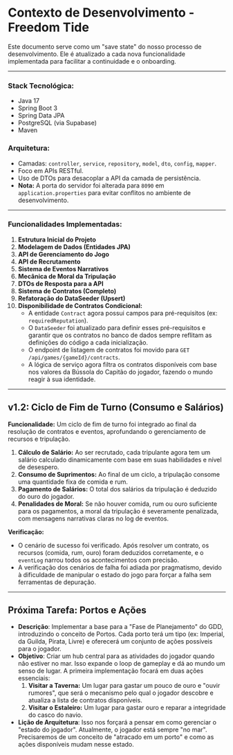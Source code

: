 # Contexto de Desenvolvimento - Freedom Tide

Este documento serve como um "save state" do nosso processo de desenvolvimento. Ele é atualizado a cada nova funcionalidade implementada para facilitar a continuidade e o onboarding.

---

### **Stack Tecnológica:**
- Java 17
- Spring Boot 3
- Spring Data JPA
- PostgreSQL (via Supabase)
- Maven

### **Arquitetura:**
- Camadas: `controller`, `service`, `repository`, `model`, `dto`, `config`, `mapper`.
- Foco em APIs RESTful.
- Uso de DTOs para desacoplar a API da camada de persistência.
- **Nota:** A porta do servidor foi alterada para `8090` em `application.properties` para evitar conflitos no ambiente de desenvolvimento.

---

### **Funcionalidades Implementadas:**

1.  **Estrutura Inicial do Projeto**
2.  **Modelagem de Dados (Entidades JPA)**
3.  **API de Gerenciamento do Jogo**
4.  **API de Recrutamento**
5.  **Sistema de Eventos Narrativos**
6.  **Mecânica de Moral da Tripulação**
7.  **DTOs de Resposta para a API**
8.  **Sistema de Contratos (Completo)**
9.  **Refatoração do DataSeeder (Upsert)**
10. **Disponibilidade de Contratos Condicional:**
    - A entidade `Contract` agora possui campos para pré-requisitos (ex: `requiredReputation`).
    - O `DataSeeder` foi atualizado para definir esses pré-requisitos e garantir que os contratos no banco de dados sempre reflitam as definições do código a cada inicialização.
    - O endpoint de listagem de contratos foi movido para `GET /api/games/{gameId}/contracts`.
    - A lógica de serviço agora filtra os contratos disponíveis com base nos valores da Bússola do Capitão do jogador, fazendo o mundo reagir à sua identidade.

---

## v1.2: Ciclo de Fim de Turno (Consumo e Salários)

**Funcionalidade:** Um ciclo de fim de turno foi integrado ao final da resolução de contratos e eventos, aprofundando o gerenciamento de recursos e tripulação.

1.  **Cálculo de Salário:** Ao ser recrutado, cada tripulante agora tem um salário calculado dinamicamente com base em suas habilidades e nível de desespero.
2.  **Consumo de Suprimentos:** Ao final de um ciclo, a tripulação consome uma quantidade fixa de comida e rum.
3.  **Pagamento de Salários:** O total dos salários da tripulação é deduzido do ouro do jogador.
4.  **Penalidades de Moral:** Se não houver comida, rum ou ouro suficiente para os pagamentos, a moral da tripulação é severamente penalizada, com mensagens narrativas claras no log de eventos.

**Verificação:**
- O cenário de sucesso foi verificado. Após resolver um contrato, os recursos (comida, rum, ouro) foram deduzidos corretamente, e o `eventLog` narrou todos os acontecimentos com precisão.
- A verificação dos cenários de falha foi adiada por pragmatismo, devido à dificuldade de manipular o estado do jogo para forçar a falha sem ferramentas de depuração.

---

## Próxima Tarefa: Portos e Ações

- **Descrição**: Implementar a base para a "Fase de Planejamento" do GDD, introduzindo o conceito de Portos. Cada porto terá um tipo (ex: Imperial, da Guilda, Pirata, Livre) e oferecerá um conjunto de ações possíveis para o jogador.
- **Objetivo**: Criar um hub central para as atividades do jogador quando não estiver no mar. Isso expande o loop de gameplay e dá ao mundo um senso de lugar. A primeira implementação focará em duas ações essenciais:
    1.  **Visitar a Taverna:** Um lugar para gastar um pouco de ouro e "ouvir rumores", que será o mecanismo pelo qual o jogador descobre e atualiza a lista de contratos disponíveis.
    2.  **Visitar o Estaleiro:** Um lugar para gastar ouro e reparar a integridade do casco do navio.
- **Lição de Arquitetura**: Isso nos forçará a pensar em como gerenciar o "estado do jogador". Atualmente, o jogador está sempre "no mar". Precisaremos de um conceito de "atracado em um porto" e como as ações disponíveis mudam nesse estado.
